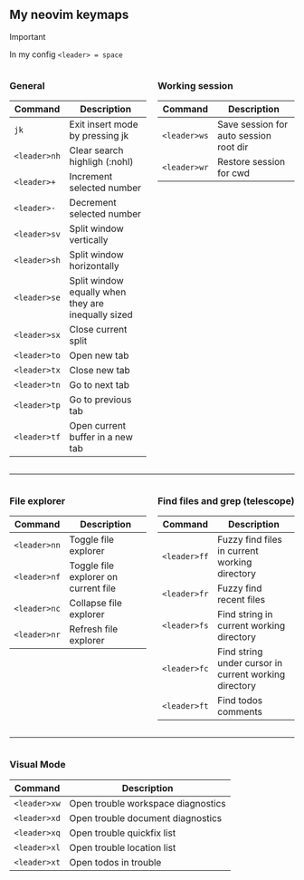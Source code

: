 ## My neovim keymaps

> [!important] 
> In my config `<leader> = space`


<div style="display: flex; gap: 20px;">

<div style="flex: 1;">

### General

| Command      | Description                                        |
| ------------ | -------------------------------------------------- |
| `jk`         | Exit insert mode by pressing jk                    |
| `<leader>nh` | Clear search highligh (:nohl)                      |
| `<leader>+`  | Increment selected number                          |
| `<leader>-`  | Decrement selected number                          |
| `<leader>sv` | Split window vertically                            |
| `<leader>sh` | Split window horizontally                          |
| `<leader>se` | Split window equally when they are inequally sized |
| `<leader>sx` | Close current split                                |
| `<leader>to` | Open new tab                                       |
| `<leader>tx` | Close new tab                                      |
| `<leader>tn` | Go to next tab                                     |
| `<leader>tp` | Go to previous tab                                 |
| `<leader>tf` | Open current buffer in a new tab                   |


</div>

<div style="flex: 1;">

### Working session
| Command      | Description                            |
| ------------ | -------------------------------------- |
| `<leader>ws` | Save session for auto session root dir |
| `<leader>wr` | Restore session for cwd                |

</div>

</div>

---

<div style="display: flex; gap: 20px;">

<div style="flex: 1;">

### File explorer
| Command      | Description                          |
| ------------ | ------------------------------------ |
| `<leader>nn` | Toggle file explorer                 |
| `<leader>nf` | Toggle file explorer on current file |
| `<leader>nc` | Collapse file explorer               |
| `<leader>nr` | Refresh file explorer                |

</div>

<div style="flex: 1;">

### Find files and grep (telescope)
| Command      | Description                                           |
| ------------ | ----------------------------------------------------- |
| `<leader>ff` | Fuzzy find files in current working directory         |
| `<leader>fr` | Fuzzy find recent files                               |
| `<leader>fs` | Find string in current working directory              |
| `<leader>fc` | Find string under cursor in current working directory |
| `<leader>ft` | Find todos comments                                   |

</div>

</div>

---


<div style="display: flex; gap: 20px;">

<div style="flex: 1;">

### Visual Mode
| Command      | Description                        |
| ------------ | ---------------------------------- |
| `<leader>xw` | Open trouble workspace diagnostics |
| `<leader>xd` | Open trouble document diagnostics  |
| `<leader>xq` | Open trouble quickfix list         |
| `<leader>xl` | Open trouble location list         |
| `<leader>xt` | Open todos in trouble              |

</div>


</div>
